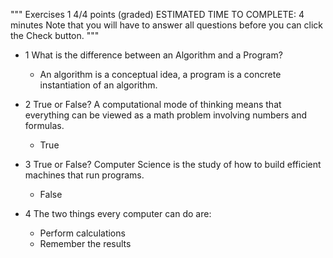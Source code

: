 """
Exercises 1
4/4 points (graded)
ESTIMATED TIME TO COMPLETE: 4 minutes 
Note that you will have to answer all questions before you can click the Check button.
"""

* 1 What is the difference between an Algorithm and a Program?
    - An algorithm is a conceptual idea, a program is a concrete instantiation of an algorithm.

* 2 True or False? A computational mode of thinking means that everything can be viewed as a math problem involving numbers and formulas.
    - True

* 3 True or False? Computer Science is the study of how to build efficient machines that run programs.
    - False

* 4 The two things every computer can do are:
    - Perform calculations
    - Remember the results